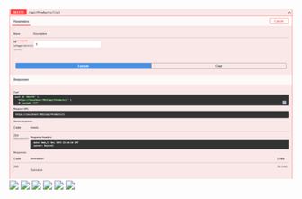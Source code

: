 ![](https://github.com/EnderBAKIR/ProductService.Api/blob/main/ProductServiceApi/ProductServiceApi/DeleteProduct.PNG)
![](ProductServiceApi/GetSingleCategory.PNG)
![](ProductServiceApi/GetProduct.PNG)
![](ProductServiceApi/GetProductId.PNG)
![](ProductServiceApi/PostProduct.PNG)
![](ProductServiceApi/PutProduct.PNG)
![](ProductServiceApi/DeleteProduct.PNG)
